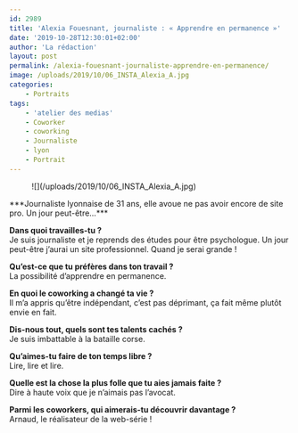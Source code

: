 ```yaml
---
id: 2989
title: 'Alexia Fouesnant, journaliste : « Apprendre en permanence »'
date: '2019-10-28T12:30:01+02:00'
author: 'La rédaction'
layout: post
permalink: /alexia-fouesnant-journaliste-apprendre-en-permanence/
image: /uploads/2019/10/06_INSTA_Alexia_A.jpg
categories:
    - Portraits
tags:
    - 'atelier des medias'
    - Coworker
    - coworking
    - Journaliste
    - lyon
    - Portrait
---
```


<figure class="wp-block-image">![](/uploads/2019/10/06_INSTA_Alexia_A.jpg)</figure>***Journaliste lyonnaise de 31 ans, elle avoue ne pas avoir encore de site pro. Un jour peut-être…***

**Dans quoi travailles-tu ?**  
Je suis journaliste et je reprends des études pour être psychologue. Un jour peut-être j’aurai un site professionnel. Quand je serai grande !

**Qu’est-ce que tu préfères dans ton travail ?**  
La possibilité d’apprendre en permanence.

**En quoi le coworking a changé ta vie ?**  
Il m’a appris qu’être indépendant, c’est pas déprimant, ça fait même plutôt envie en fait.

**Dis-nous tout, quels sont tes talents cachés ?**   
Je suis imbattable à la bataille corse.

**Qu’aimes-tu faire de ton temps libre ?**  
Lire, lire et lire.

**Quelle est la chose la plus folle que tu aies jamais faite ?**  
Dire à haute voix que je n’aimais pas l’avocat.

**Parmi les coworkers, qui aimerais-tu découvrir davantage ?**  
Arnaud, le réalisateur de la web-série !